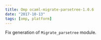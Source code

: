 ```yaml
---
title: Omp ocaml-migrate-parsetree-1.0.6
date: "2017-10-13"
tags: [omp, platform]
---
```


Fix generation of `Migrate_parsetree` module.
